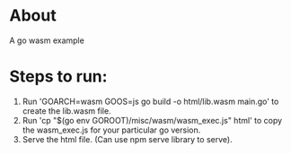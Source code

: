 # About
A go wasm example

# Steps to run:
1. Run 'GOARCH=wasm GOOS=js go build -o html/lib.wasm main.go' to create the lib.wasm file.
2. Run 'cp "$(go env GOROOT)/misc/wasm/wasm_exec.js" html' to copy the wasm_exec.js for your particular go version.
3. Serve the html file. (Can use npm serve library to serve).
